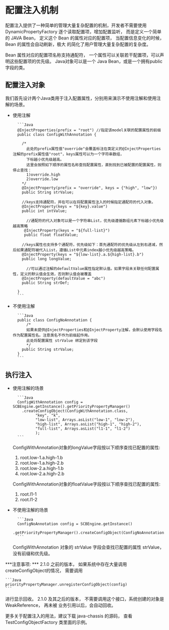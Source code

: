 # 配置注入机制

配置注入提供了一种简单的管理大量复杂配置的机制，开发者不需要使用 DynamicPropertyFactory 逐个读取配置项，增加配置监听，
而是定义一个简单的 JAVA Bean， 定义这个 Bean 的属性对应的配置项， 当配置信息变化的时候， Bean 的属性会自动刷新，极大
的简化了用户管理大量复杂配置的复杂度。 

Bean 属性对应的配置项名称支持通配符， 一个属性可以关联若干配置项，可以声明这些配置项的优先级。 Java对象可以是一个
Java Bean，或是一个拥有public字段的类。

## 配置注入对象

我们首先设计两个Java类用于注入配置属性，分别用来演示不使用注解和使用注解的场景。

* 使用注解

        ```Java
        @InjectProperties(prefix = "root") //指定该model关联的配置属性的前缀
        public class ConfigWithAnnotation {
        
          /*
            此处的prefix属性值"override"会覆盖标注在类定义的@InjectProperties注解的prefix属性值"root"，keys属性可以为一个字符串数组，
            下标越小优先级越高。
            这里会按照如下顺序的属性名称查找配置属性，直到找到已被配置的配置属性，则停止查找：
            1)override.high
            2)override.low
          */
          @InjectProperty(prefix = "override", keys = {"high", "low"})
          public String strValue;
        
          //keys支持通配符，并在可以在将配置属性注入的时候指定通配符的代入对象。
          @InjectProperty(keys = "${key}.value")
          public int intValue;
        
            //通配符的代入对象可以是一个字符串List，优先级遵循数组元素下标越小优先级越高策略
           @InjectProperty(keys = "${full-list}")
           public float floatValue;
        
          //keys属性也支持多个通配符，优先级如下：首先通配符的优先级从左到右递减，然后如果通配符被代入List，遵循List中元素index越小优先级越高策略。
          @InjectProperty(keys = "${low-list}.a.${high-list}.b")
          public long longValue;
        
            //可以通过注解的defaultValue属性指定默认值。如果字段未关联任何配置属性，定义的默认值会生效，否则默认值会被覆盖
          @InjectProperty(defaultValue = "abc")
          public String strDef;
        
        }
        ```

* 不使用注解

        ```Java
        public class ConfigNoAnnotation {
            /*
            如果未提供@InjectProperties和@InjectProperty注解，会默认使用字段名作为配置属性名。注意类名不作为前缀起作用。
            此处将配置属性 strValue 绑定到该字段
            */
          public String strValue;
        }
        ```

## 执行注入

* 使用注解的场景

        ```Java
        ConfigWithAnnotation config = SCBEngine.getInstance().getPriorityPropertyManager()
          .createConfigObject(ConfigWithAnnotation.class,
                "key", "k",
                "low-list", Arrays.asList("low-1", "low-2"),
                "high-list", Arrays.asList("high-1", "high-2"),
                "full-list", Arrays.asList("l1-1", "l1-2")
                );
        ```

  ConfigWithAnnotation对象的longValue字段按以下顺序查找已配置的属性:

    1.  root.low-1.a.high-1.b
    2.  root.low-1.a.high-2.b
    3.  root.low-2.a.high-1.b
    4.  root.low-2.a.high-2.b

  ConfigWithAnnotation对象的floatValue字段按以下顺序查找已配置的属性:
  
    1.  root.l1-1
    2.  root.l1-2
    
* 不使用注解的场景

        ```Java
        ConfigNoAnnotation config = SCBEngine.getInstance()
          .getPriorityPropertyManager().createConfigObject(ConfigNoAnnotation.class);
        ```
        
    ConfigWithAnnotation 对象的 strValue 字段会查找已配置的属性 strValue，没有前缀和优先级。

  
***注意事项: *** 2.1.0 之前的版本， 如果系统中存在大量调用createConfigObject的情况， 需要调用

    ```Java
    priorityPropertyManager.unregisterConfigObject(config)
    ```
进行显示回收。 2.1.0 及其之后的版本， 不需要调用这个接口，系统创建的对象是 WeakReference， 再未被
业务引用以后，会自动回收。 

更多关于配置注入的用法，建议下载 java-chassis 的源码， 查看 TestConfigObjectFactory 类里面的示例。

